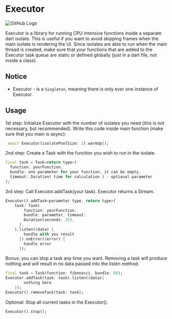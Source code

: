 # Executor

![GitHub Logo](images/logo2.png)

Executor is a library for running CPU intensive functions inside a separate dart isolate. This is useful if you want to avoid skipping frames when the main isolate is rendering the UI. Since isolates are able to run when the main thread is created, make sure that your functions that are added to the Executor task queue are static or defined globally (just in a dart file, not inside a class).

## Notice

- Executor - is a `Singleton`, meaning there is only ever one instance of Executor.

## Usage

1st step: Initialize Executor with the number of isolates you need (this is not necessary, but recommended). Write this
 code inside
 main function
(make sure that you main is async):

```dart
 await Executor(isolatePoolSize: 2).warmUp();
```

2nd step: Create a Task with the function you wish to run in the isolate.

```dart
final task = Task<return type>(
  function: yourFunction,
  bundle: one parameter for your function, it can be empty,
  timeout: Duration( time for calculation ) - optional parameter
);
```

3rd step: Call Executor.addTask(your task). Executor returns a Stream.

```dart
Executor().addTask<parameter type, return type>(
    task: Task(
        function: yourFunction,
        bundle: parameter, timeout:
        Duration(seconds: 25),
      ),
    ).listen((data) {
        handle with you result
      }).onError((error) {
        handle error
      });
```

Bonus: you can stop a task any time you want. Removing a task will produce nothing
and will result in no data passed into the listen method.

```dart
final task = Task(function: fibonacci, bundle: 88);
Executor.addTask(task: task).listen((data){
        nothing here
    });
Executor().removeTask(task: task);
```

Optional: Stop all current tasks in the Executor().

```dart
Executor().stop();
```
